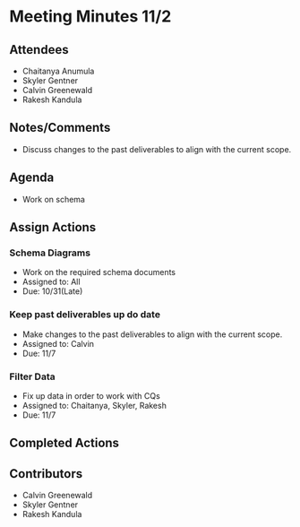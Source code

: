 # Meeting Minutes 11/2

## Attendees
* Chaitanya Anumula
* Skyler Gentner
* Calvin Greenewald
* Rakesh Kandula

## Notes/Comments
* Discuss changes to the past deliverables to align with the current scope. 

## Agenda
* Work on schema

## Assign Actions 
### Schema Diagrams 
* Work on the required schema documents
* Assigned to: All
* Due: 10/31(Late)

### Keep past deliverables up do date
* Make changes to the past deliverables to align with the current scope. 
* Assigned to: Calvin 
* Due: 11/7

### Filter Data
* Fix up data in order to work with CQs
* Assigned to: Chaitanya, Skyler, Rakesh
* Due: 11/7

  
## Completed Actions



## Contributors
* Calvin Greenewald
* Skyler Gentner
* Rakesh Kandula
